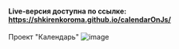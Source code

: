 #### Live-версия доступна по ссылке: https://shkirenkoroma.github.io/calendarOnJs/

Проект "Календарь"
![image](https://user-images.githubusercontent.com/61347452/228734086-e61b8401-6841-443b-9429-ec49189b8b49.png)

